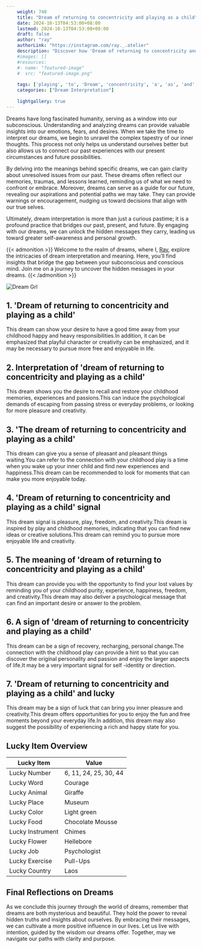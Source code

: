```yaml
---
    weight: 740
    title: "Dream of returning to concentricity and playing as a child"  # Assuming 'title' column exists
    date: 2024-10-13T04:53:00+08:00
    lastmod: 2024-10-13T04:53:00+08:00
    draft: false
    author: "ray"
    authorLink: "https://instagram.com/ray._.atelier"
    description: "Discover how 'Dream of returning to concentricity and playing as a child' can interpret your future and uncover its significant meanings in your life."
    #images: []
    #resources:
    #- name: "featured-image"
    #  src: "featured-image.png"
    
    tags: ['playing', 'to', 'Dream', 'concentricity', 'a', 'as', 'and', 'returning', 'of', 'child']
    categories: ["Dream Interpretation"]
    
    lightgallery: true
---
```

    
Dreams have long fascinated humanity, serving as a window into our subconscious. Understanding and analyzing dreams can provide valuable insights into our emotions, fears, and desires. When we take the time to interpret our dreams, we begin to unravel the complex tapestry of our inner thoughts. This process not only helps us understand ourselves better but also allows us to connect our past experiences with our present circumstances and future possibilities.

By delving into the meanings behind specific dreams, we can gain clarity about unresolved issues from our past. These dreams often reflect our memories, traumas, and lessons learned, reminding us of what we need to confront or embrace. Moreover, dreams can serve as a guide for our future, revealing our aspirations and potential paths we may take. They can provide warnings or encouragement, nudging us toward decisions that align with our true selves.

Ultimately, dream interpretation is more than just a curious pastime; it is a profound practice that bridges our past, present, and future. By engaging with our dreams, we can unlock the hidden messages they carry, leading us toward greater self-awareness and personal growth.

{{< admonition >}}
Welcome to the realm of dreams, where I, [Ray](https://instagram.com/ray._.atelier), explore the intricacies of dream interpretation and meaning. Here, you’ll find insights that bridge the gap between your subconscious and conscious mind. Join me on a journey to uncover the hidden messages in your dreams.
{{< /admonition >}}

![Dream Grl](https://cdn.pixabay.com/photo/2017/11/02/03/35/gothic-2910057_1280.jpg "Dream Grl")

## 1. 'Dream of returning to concentricity and playing as a child'
This dream can show your desire to have a good time away from your childhood happy and heavy responsibilities.In addition, it can be emphasized that playful character or creativity can be emphasized, and it may be necessary to pursue more free and enjoyable in life.

## 2. Interpretation of 'dream of returning to concentricity and playing as a child'
This dream shows you the desire to recall and restore your childhood memories, experiences and passions.This can induce the psychological demands of escaping from passing stress or everyday problems, or looking for more pleasure and creativity.

## 3. 'The dream of returning to concentricity and playing as a child'
This dream can give you a sense of pleasant and pleasant things waiting.You can refer to the connection with your childhood play is a time when you wake up your inner child and find new experiences and happiness.This dream can be recommended to look for moments that can make you more enjoyable today.

## 4. 'Dream of returning to concentricity and playing as a child' signal
This dream signal is pleasure, play, freedom, and creativity.This dream is inspired by play and childhood memories, indicating that you can find new ideas or creative solutions.This dream can remind you to pursue more enjoyable life and creativity.

## 5. The meaning of 'dream of returning to concentricity and playing as a child'
This dream can provide you with the opportunity to find your lost values by reminding you of your childhood purity, experience, happiness, freedom, and creativity.This dream may also deliver a psychological message that can find an important desire or answer to the problem.

## 6. A sign of 'dream of returning to concentricity and playing as a child'
This dream can be a sign of recovery, recharging, personal change.The connection with the childhood play can provide a hint so that you can discover the original personality and passion and enjoy the larger aspects of life.It may be a very important signal for self -identity or direction.

## 7. 'Dream of returning to concentricity and playing as a child' and lucky
This dream may be a sign of luck that can bring you inner pleasure and creativity.This dream offers opportunities for you to enjoy the fun and free moments beyond your everyday life.In addition, this dream may also suggest the possibility of experiencing a rich and happy state for you.

## Lucky Item Overview
| Lucky Item          | Value              |
|---------------|--------------------|
| Lucky Number        | 6, 11, 24, 25, 30, 44  |
| Lucky Word          | Courage |
| Lucky Animal        | Giraffe |
| Lucky Place         | Museum     |
| Lucky Color         | Light green     |
| Lucky Food          | Chocolate Mousse      |
| Lucky Instrument    | Chimes |
| Lucky Flower        | Hellebore    |
| Lucky Job           | Psychologist       |
| Lucky Exercise      | Pull-Ups  |
| Lucky Country       | Laos    |


##  Final Reflections on Dreams

As we conclude this journey through the world of dreams, remember that dreams are both mysterious and beautiful. They hold the power to reveal hidden truths and insights about ourselves. By embracing their messages, we can cultivate a more positive influence in our lives. Let us live with intention, guided by the wisdom our dreams offer. Together, may we navigate our paths with clarity and purpose.
